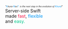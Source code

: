 <span style="font-size:0.5em;"><i>"<span style="color:#0096F4;">K</span>itura-<span style="color:#0096F4;">N</span>ex<span style="color:#0096F4;">T</span></span>
<span style="font-size:0.5em;">is the next step in the evolution of <span style="color:#0096F4;">Kitura</span>!"</i></span>
<br/>
Server-side Swift  
made <span style="color:#F21346;">fast</span>, <span style="color:#0096F4;">flexible</span>  
and <span style="color:#00C689;">easy<span>.